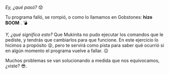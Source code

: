 _Ey, ¿qué pasó?_ :worried: 

Tu programa falló, se rompió, o como lo llamamos en Gobstones: **hizo BOOM** . :bomb: 

_Y, ¿qué significa esto?_ Que Mukinita no pudo ejecutar los comandos que le pediste, y tendrás que cambiarlos para que funcione. En este ejercicio lo hicimos a propósito :stuck_out_tongue_winking_eye:, pero te servirá como pista para saber qué ocurrió si en algún momento el programa vuelve a fallar. :wink: 

Muchos problemas se van solucionando a medida que nos equivocamos, ¿viste? :sunglasses:. 
